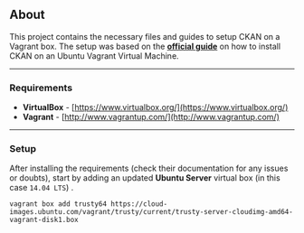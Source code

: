 ## About

This project contains the necessary files and guides to setup CKAN on a Vagrant box.
The setup was based on the **[official guide](https://github.com/ckan/ckan/wiki/How-to-Install-CKAN-on-an-Ubuntu-10.04-Vagrant-Virtual-Machine)** on how to install CKAN on an Ubuntu Vagrant Virtual Machine.

---

### Requirements

- **VirtualBox** - [https://www.virtualbox.org/](https://www.virtualbox.org/)
- **Vagrant** - [http://www.vagrantup.com/](http://www.vagrantup.com/)

---

### Setup

After installing the requirements (check their documentation for any issues or doubts), start by adding an updated **Ubuntu Server** virtual box (in this case `14.04 LTS`) .

```
vagrant box add trusty64 https://cloud-images.ubuntu.com/vagrant/trusty/current/trusty-server-cloudimg-amd64-vagrant-disk1.box
```
